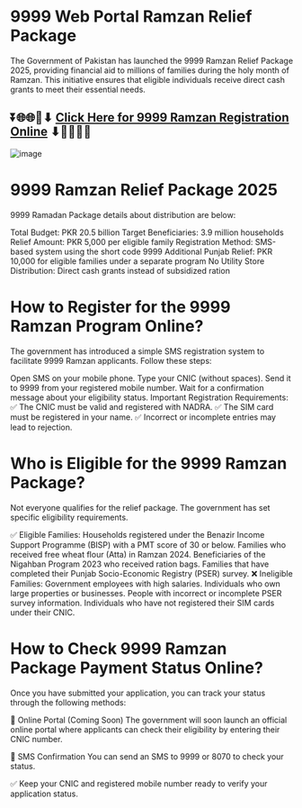 # 9999 Web Portal Ramzan Relief Package
The Government of Pakistan has launched the 9999 Ramzan Relief Package 2025, providing financial aid to millions of families during the holy month of Ramzan. This initiative ensures that eligible individuals receive direct cash grants to meet their essential needs.
## ⏬🌐🌐📌⬇ [Click Here for 9999 Ramzan Registration Online](https://9999ramzanpackage.pk/) ⬇📌🌐🌐⏬
![image](https://github.com/user-attachments/assets/96c30c81-9b0e-41e5-86f1-f053eada6235)


# 9999 Ramzan Relief Package 2025
9999 Ramadan Package details about distribution are below:

Total Budget: PKR 20.5 billion
Target Beneficiaries: 3.9 million households
Relief Amount: PKR 5,000 per eligible family
Registration Method: SMS-based system using the short code 9999
Additional Punjab Relief: PKR 10,000 for eligible families under a separate program
No Utility Store Distribution: Direct cash grants instead of subsidized ration
# How to Register for the 9999 Ramzan Program Online?
The government has introduced a simple SMS registration system to facilitate 9999 Ramzan applicants. Follow these steps:

Open SMS on your mobile phone.
Type your CNIC (without spaces).
Send it to 9999 from your registered mobile number.
Wait for a confirmation message about your eligibility status.
Important Registration Requirements:
✅ The CNIC must be valid and registered with NADRA.
✅ The SIM card must be registered in your name.
✅ Incorrect or incomplete entries may lead to rejection.

# Who is Eligible for the 9999 Ramzan Package?
Not everyone qualifies for the relief package. The government has set specific eligibility requirements.

✅ Eligible Families:
Households registered under the Benazir Income Support Programme (BISP) with a PMT score of 30 or below.
Families who received free wheat flour (Atta) in Ramzan 2024.
Beneficiaries of the Nigahban Program 2023 who received ration bags.
Families that have completed their Punjab Socio-Economic Registry (PSER) survey.
❌ Ineligible Families:
Government employees with high salaries.
Individuals who own large properties or businesses.
People with incorrect or incomplete PSER survey information.
Individuals who have not registered their SIM cards under their CNIC.
# How to Check 9999 Ramzan Package Payment Status Online?
Once you have submitted your application, you can track your status through the following methods:

🔹 Online Portal (Coming Soon)
The government will soon launch an official online portal where applicants can check their eligibility by entering their CNIC number.

🔹 SMS Confirmation
You can send an SMS to 9999 or 8070 to check your status.

✅ Keep your CNIC and registered mobile number ready to verify your application status.
